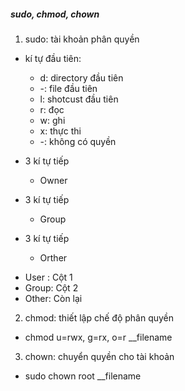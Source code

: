 ##### sudo, chmod, chown

1. sudo: tài khoản phân quyền

* kí tự đầu tiên:

    - d: directory đầu tiên
    - -: file đầu tiên
    - l: shotcust đầu tiên
    - r: đọc
    - w: ghi
    - x: thực thi
    - -: không có quyền
    

* 3 kí tự tiếp
    - Owner

* 3 kí tự tiếp
    - Group


* 3 kí tự tiếp
    - Orther



- User : Cột 1
- Group: Cột 2
- Other: Còn lại



2. chmod: thiết lập chế độ phân quyền

- chmod u=rwx, g=rx, o=r __filename


3. chown: chuyển quyền cho tài khoản

- sudo chown root __filename

